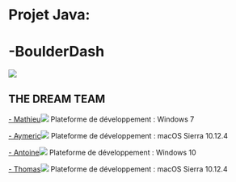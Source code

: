 
# Projet Java:
# -BoulderDash


[<img src="https://gamefaqs.akamaized.net/box/0/2/1/2021_front.jpg">](http://www.retrogames.cz/play_232-NES.php)


## THE DREAM TEAM

[- Mathieu](https://exia.cesi.fr)<img src= "http://i36.photobucket.com/albums/e12/thomasbuet/v_brisset_1476882568432-png_zpsxqszlazz.png">
Plateforme de développement : Windows 7

[- Aymeric](https://exia.cesi.fr)<img src= "http://i36.photobucket.com/albums/e12/thomasbuet/v_lemoine_1476883124266-jpg_zpsipnrpmmv.jpeg">
Plateforme de développement : macOS Sierra 10.12.4

[- Antoine](https://exia.cesi.fr)<img src= "http://i36.photobucket.com/albums/e12/thomasbuet/v_robert_1476883745725-jpg_zpsbuamtwti.jpeg">
Plateforme de développement : Windows 10

[- Thomas](https://exia.cesi.fr)<img src= "http://i36.photobucket.com/albums/e12/thomasbuet/v_buet_1476882657616-jpg_zpshvr0hfnq.jpeg">
Plateforme de développement : macOS Sierra 10.12.4

